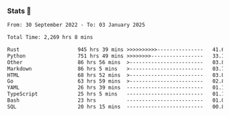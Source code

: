 ### Stats 👋
<!--START_SECTION:waka-->

```txt
From: 30 September 2022 - To: 03 January 2025

Total Time: 2,269 hrs 8 mins

Rust                   945 hrs 39 mins >>>>>>>>>>---------------   41.68 %
Python                 751 hrs 49 mins >>>>>>>>-----------------   33.13 %
Other                  86 hrs 56 mins  >------------------------   03.83 %
Markdown               86 hrs 5 mins   >------------------------   03.79 %
HTML                   68 hrs 52 mins  >------------------------   03.04 %
Go                     63 hrs 59 mins  >------------------------   02.82 %
YAML                   26 hrs 39 mins  -------------------------   01.17 %
TypeScript             25 hrs 5 mins   -------------------------   01.11 %
Bash                   23 hrs          -------------------------   01.01 %
SQL                    20 hrs 15 mins  -------------------------   00.89 %
```

<!--END_SECTION:waka-->

<!--
**buhaytza2005/buhaytza2005** is a ✨ _special_ ✨ repository because its `README.md` (this file) appears on your GitHub profile.

Here are some ideas to get you started:

- 🔭 I’m currently working on ...
- 🌱 I’m currently learning ...
- 👯 I’m looking to collaborate on ...
- 🤔 I’m looking for help with ...
- 💬 Ask me about ...
- 📫 How to reach me: ...
- 😄 Pronouns: ...
- ⚡ Fun fact: ...
-->


